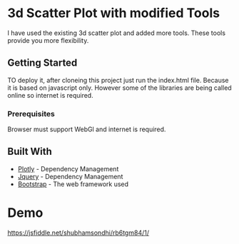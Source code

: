 # 3d Scatter Plot with modified Tools

I have used the existing 3d scatter plot and added more tools. These tools provide you more flexibility. 

## Getting Started

TO deploy it, after cloneing this project just run the index.html file. Because it is based on javascript only. However some of the libraries are being called online so internet is required.

### Prerequisites

Browser must support WebGl and internet is required.






## Built With

* [Plotly](https://cdn.plot.ly/plotly-latest.min.js) -  Dependency Management
* [Jquery]("https://ajax.googleapis.com/ajax/libs/jquery/3.2.1/jquery.min.js) - Dependency Management
* [Bootstrap](https://maxcdn.bootstrapcdn.com/bootstrap/3.3.7/js/bootstrap.min.js/) - The web framework used










# Demo
<script async src="//jsfiddle.net/shubhamsondhi/rb6tgm84/1/embed/"></script>

https://jsfiddle.net/shubhamsondhi/rb6tgm84/1/
